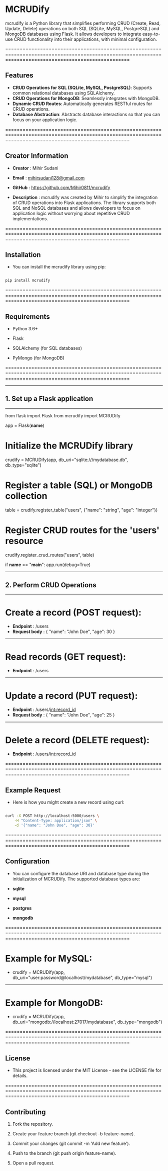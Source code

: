 # MCRUDify

 mcrudify is a Python library that simplifies performing CRUD (Create, Read, Update, Delete) operations on both SQL (SQLite, MySQL, PostgreSQL) and MongoDB databases using Flask. It allows developers to integrate easy-to-use CRUD functionality into their applications, with minimal configuration.

 =======================================================================================================================================================

 ## Features

- **CRUD Operations for SQL (SQLite, MySQL, PostgreSQL)**: Supports common relational databases using SQLAlchemy.
- **CRUD Operations for MongoDB**: Seamlessly integrates with MongoDB.
- **Dynamic CRUD Routes**: Automatically generates RESTful routes for CRUD operations.
- **Database Abstraction**: Abstracts database interactions so that you can focus on your application logic.

 =======================================================================================================================================================


## Creator Information

- **Creator** : Mihir Sudani

- **Email** : mihirsudani128@gmail.com

- **GitHub** : https://github.com/Mihir0811/mcrudify

- **Description** : mcrudify was created by Mihir to simplify the integration of CRUD operations into Flask applications. The library supports both SQL and NoSQL databases and allows developers to focus on application logic without worrying about repetitive CRUD implementations.

 =======================================================================================================================================================

## Installation

- You can install the mcrudify library using pip:

```bash

pip install mcrudify

```
 =======================================================================================================================================================

## Requirements

- Python 3.6+

- Flask

- SQLAlchemy (for SQL databases)

- PyMongo (for MongoDB)

 =======================================================================================================================================================

--------------------------------------------
## 1. Set up a Flask application            
--------------------------------------------

from flask import Flask
from mcrudify import MCRUDify

app = Flask(__name__)

# Initialize the MCRUDify library
crudify = MCRUDify(app, db_uri="sqlite:///mydatabase.db", db_type="sqlite")

# Register a table (SQL) or MongoDB collection
table = crudify.register_table("users", {"name": "string", "age": "integer"})

# Register CRUD routes for the 'users' resource
crudify.register_crud_routes("users", table)

if __name__ == "__main__":
    app.run(debug=True)


--------------------------------------------
## 2. Perform CRUD Operations
--------------------------------------------


# Create a record (POST request):

- **Endpoint** : /users
- **Request body** :
    {
        "name": "John Doe",
        "age": 30
    }

***********************************

# Read records (GET request):

- **Endpoint** :  /users

***********************************

# Update a record (PUT request):

- **Endpoint** : /users/<int:record_id>
- **Request body** :
    {
        "name": "John Doe",
        "age": 25
    }

***********************************

# Delete a record (DELETE request):

- **Endpoint** : /users/<int:record_id>

 =======================================================================================================================================================

## Example Request

- Here is how you might create a new record using curl:
```bash

curl -X POST http://localhost:5000/users \
    -H "Content-Type: application/json" \
    -d '{"name": "John Doe", "age": 30}'

```
 =======================================================================================================================================================

## Configuration

- You can configure the database URI and database type during the initialization of MCRUDify. The supported database types are:

- **sqlite**

- **mysql**

- **postgres**

- **mongodb**

 =======================================================================================================================================================

# Example for MySQL:

- crudify = MCRUDify(app, db_uri="user:password@localhost/mydatabase", db_type="mysql")

*****************************************************************************************************

# Example for MongoDB:

- crudify = MCRUDify(app, db_uri="mongodb://localhost:27017/mydatabase", db_type="mongodb")

 =======================================================================================================================================================

## License

- This project is licensed under the MIT License - see the LICENSE file for details.

 =======================================================================================================================================================

## Contributing

1. Fork the repository.

2. Create your feature branch (git checkout -b feature-name).

3. Commit your changes (git commit -m 'Add new feature').

4. Push to the branch (git push origin feature-name).

5. Open a pull request.







